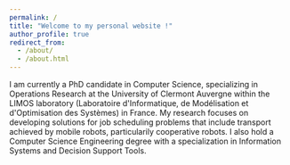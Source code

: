 ```yaml
---
permalink: /
title: "Welcome to my personal website !"
author_profile: true
redirect_from: 
  - /about/
  - /about.html
---
```



I am currently a PhD candidate in Computer Science, specializing in Operations Research at the University of Clermont Auvergne within the LIMOS laboratory (Laboratoire d'Informatique, de Modélisation et d'Optimisation des Systèmes) in France. My research focuses on developing solutions for job scheduling problems that include transport achieved by mobile robots, particularily cooperative robots. I also hold a Computer Science Engineering degree with a specialization in Information Systems and Decision Support Tools.